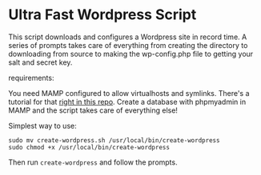 # Ultra Fast Wordpress Script

This script downloads and configures a Wordpress site in record time. A series of prompts takes care of everything from creating the directory to downloading from source to making the wp-config.php file to getting your salt and secret key.

requirements:

You need MAMP configured to allow virtualhosts and symlinks. There's a tutorial for that [right in this repo](). Create a database with phpmyadmin in MAMP and the script takes care of everything else!

Simplest way to use:

```shell
sudo mv create-wordpress.sh /usr/local/bin/create-wordpress
sudo chmod +x /usr/local/bin/create-wordpress
```

Then run `create-wordpress` and follow the prompts.







